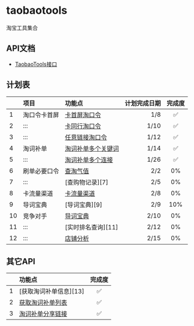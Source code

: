 # taobaotools
淘宝工具集合

## API文档
- [TaobaoTools接口][0]

## 计划表
| |项目|功能点|计划完成日期|完成度
|:-|:-|:-|-:|:-:
|1|淘口令卡首屏|[卡首屏淘口令][1]|1/8|:white_check_mark:
|2|:::|[卡同行淘口令][2]|1/10|:white_check_mark:
|3|:::|[任意链接淘口令][3]|1/12|:white_check_mark:
|4|淘词补单|[淘词补单多个关键词][4]|1/14|:white_check_mark:
|5|:::|[淘词补单多个连接][5]|1/26|:white_check_mark:
|6|刷单必要口令|[查淘气值][6]|2/2|0%
|7|:::|[查购物记录][7]|2/5|0%
|8|卡流量渠道|[卡流量渠道][8]|2/8|0%
|9|导词宝典|[导词宝典][9]|2/9|10%
|10|竞争对手|[导词宝典][10]|2/10|0%
|11|:::|[实时排名查询][11]|2/12|0%
|12|:::|[店铺分析][12]|2/15|0%

## 其它API
| |功能点|完成度
|:-|:-|:-:
|1|[获取淘词补单信息][13]|:white_check_mark:
|2|[获取淘词补单列表][14]|:white_check_mark:
|3|[淘词补单分享链接][15]|:white_check_mark:

[0]:https://www.zybuluo.com/Sayming/note/1026884
[1]:https://www.zybuluo.com/Sayming/note/1026884#%E4%B8%80%E5%8D%A1%E9%A6%96%E5%B1%8F%E6%89%8B%E6%9C%BA%E7%AB%AF
[2]:https://www.zybuluo.com/Sayming/note/1026884#%E4%BA%8C%E5%8D%A1%E5%90%8C%E8%A1%8C%E6%B7%98%E5%8F%A3%E4%BB%A4
[3]:https://www.zybuluo.com/Sayming/note/1026884#%E4%B8%89%E4%BB%BB%E6%84%8F%E9%93%BE%E6%8E%A5%E6%B7%98%E5%8F%A3%E4%BB%A4
[4]:https://www.zybuluo.com/Sayming/note/1026884#%E5%9B%9B%E6%B7%98%E8%AF%8D%E8%A1%A5%E5%8D%95%E5%A4%9A%E4%B8%AA%E5%85%B3%E9%94%AE%E8%AF%8D
[5]:https://www.zybuluo.com/Sayming/note/1026884#%E4%BA%94%E6%B7%98%E8%AF%8D%E8%A1%A5%E5%8D%95%E5%A4%9A%E4%B8%AA%E8%BF%9E%E6%8E%A5
[6]:
[7]:
[8]:
[9]:
[10]:
[11]:
[12]:
[13]:https://www.zybuluo.com/Sayming/note/1026884#%E5%85%AD%E8%8E%B7%E5%8F%96%E6%B7%98%E8%AF%8D%E8%A1%A5%E5%8D%95%E4%BF%A1%E6%81%AF
[14]:https://www.zybuluo.com/Sayming/note/1026884#%E4%B8%83%E8%8E%B7%E5%8F%96%E6%B7%98%E8%AF%8D%E8%A1%A5%E5%8D%95%E5%88%97%E8%A1%A8
[15]:https://www.zybuluo.com/Sayming/note/1026884#%E5%85%AB%E6%B7%98%E8%AF%8D%E8%A1%A5%E5%8D%95%E5%88%86%E4%BA%AB%E9%93%BE%E6%8E%A5
